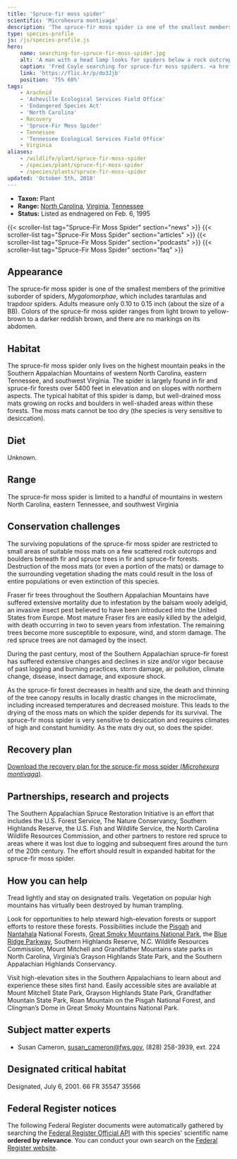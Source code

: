 ```yaml
---
title: 'Spruce-fir moss spider'
scientific: 'Microhexura montivaga'
description: 'The spruce-fir moss spider is one of the smallest members of the primitive suborder of spiders, Mygalomorphae, which includes tarantulas and trapdoor spiders.'
type: species-profile
js: /js/species-profile.js
hero:
    name: searching-for-spruce-fir-moss-spider.jpg
    alt: 'A man with a head lamp looks for spiders below a rock outcrop.'
    caption: 'Fred Coyle searching for spruce-fir moss spiders. <a href="https://flic.kr/p/do3Jjb">Photo</a> by Gary Peeples, USFWS.'
    link: 'https://flic.kr/p/do3Jjb'
    position: '75% 60%'
tags:
    - Arachnid
    - 'Asheville Ecological Services Field Office'
    - 'Endangered Species Act'
    - 'North Carolina'
    - Recovery
    - 'Spruce-Fir Moss Spider'
    - Tennessee
    - 'Tennessee Ecological Services Field Office'
    - Virginia
aliases:
    - /wildlife/plant/spruce-fir-moss-spider
    - /species/plant/spruce-fir-moss-spider
    - /species/plants/spruce-fir-moss-spider
updated: 'October 5th, 2018'
---
```


- **Taxon:** Plant
- **Range:** [North Carolina](/north-carolina), [Virginia](/virginia), [Tennessee](/tennessee)
- **Status:** Listed as endnagered on Feb. 6, 1995

{{< scroller-list tag="Spruce-Fir Moss Spider" section="news" >}}
{{< scroller-list tag="Spruce-Fir Moss Spider" section="articles" >}}
{{< scroller-list tag="Spruce-Fir Moss Spider" section="podcasts" >}}
{{< scroller-list tag="Spruce-Fir Moss Spider" section="faq" >}}

## Appearance

The spruce-fir moss spider is one of the smallest members of the primitive suborder of spiders, *Mygalomorphae*, which includes tarantulas and trapdoor spiders.  Adults measure only 0.10 to 0.15 inch (about the size of a BB). Colors of the spruce-fir moss spider ranges from light brown to yellow-brown to a darker reddish brown, and there are no markings on its abdomen.

## Habitat

The spruce-fir moss spider only lives on the highest mountain peaks in the Southern Appalachian Mountains of western North Carolina, eastern Tennessee, and southwest Virginia. The spider is largely found in fir and spruce-fir forests over 5400 feet in elevation and on slopes with northern aspects. The typical habitat of this spider is damp, but well-drained moss mats growing on rocks and boulders in well-shaded areas within these forests. The moss mats cannot be too dry (the species is very sensitive to desiccation).

## Diet

Unknown.

## Range

The spruce-fir moss spider is limited to a handful of mountains in western North Carolina, eastern Tennessee, and southwest Virginia

## Conservation challenges

The surviving populations of the spruce-fir moss spider are restricted to small areas of suitable moss mats on a few scattered rock outcrops and boulders beneath fir and spruce trees in fir and spruce-fir forests. Destruction of the moss mats (or even a portion of the mats) or damage to the surrounding vegetation shading the mats could result in the loss of entire populations or even extinction of this species.

Fraser fir trees throughout the Southern Appalachian Mountains have suffered extensive mortality due to infestation by the balsam wooly adelgid, an invasive insect pest believed to have been introduced into the United States from Europe. Most mature Fraser firs are easily killed by the adelgid, with death occurring  in two to seven years from infestation. The remaining trees become more susceptible to exposure, wind, and storm damage. The red spruce trees are not damaged by the insect.

During the past century, most of the Southern Appalachian spruce-fir forest has suffered extensive changes and declines in size and/or vigor because of past logging and burning practices, storm damage, air pollution, climate change, disease, insect damage, and exposure shock.

As the spruce-fir forest decreases in health and size, the death and thinning of the tree canopy results in locally drastic changes in the microclimate, including increased temperatures and decreased moisture. This leads to the drying of the moss mats on which the spider depends for its survival. The spruce-fir moss spider is very sensitive to desiccation and requires climates of high and constant humidity. As the mats dry out, so does the spider.

## Recovery plan

[Download the recovery plan for the spruce-fir moss spider (*Microhexura montivaga*)](https://ecos.fws.gov/docs/recovery_plan/980911b.pdf).

## Partnerships, research and projects

The Southern Appalachian Spruce Restoration Initiative is an effort that includes the U.S. Forest Service, The Nature Conservancy, Southern Highlands Reserve, the U.S. Fish and Wildlife Service, the North Carolina Wildlife Resources Commission, and other partners to restore red spruce to areas where it was lost due to logging and subsequent fires around the turn of the 20th century. The effort should result in expanded habitat for the spruce-fir moss spider.

## How you can help

Tread lightly and stay on designated trails. Vegetation on popular high mountains has virtually been destroyed by human trampling.

Look for opportunities to help steward high-elevation forests or support efforts to restore these forests. Possibilities include the [Pisgah](http://www.fs.usda.gov/recarea/nfsnc/recarea/?recid=48114) and [Nantahala](http://www.fs.usda.gov/recarea/nfsnc/recreation/horseriding-camping/recarea/?recid=48634&actid=30) National Forests, [Great Smoky Mountains National Park](http://www.nps.gov/grsm/), the [Blue Ridge Parkway](http://www.nps.gov/blri/), Southern Highlands Reserve, N.C. Wildlife Resources Commission, Mount Mitchell and Grandfather Mountains state parks in North Carolina, Virginia’s Grayson Highlands State Park, and the Southern Appalachian Highlands Conservancy.

Visit high-elevation sites in the Southern Appalachians to learn about and experience these sites first hand. Easily accessible sites are available at Mount Mitchell State Park, Grayson Highlands State Park, Grandfather Mountain State Park, Roan Mountain on the Pisgah National Forest, and Clingman’s Dome in Great Smoky Mountains National Park.

## Subject matter experts

- Susan Cameron, [susan_cameron@fws.gov](mailto:susan_cameron@fws.gov),  (828) 258-3939, ext. 224

## Designated critical habitat

Designated, July 6, 2001. 66 FR 35547 35566

## Federal Register notices

The following Federal Register documents were automatically gathered by searching the [Federal Register Official API](https://www.federalregister.gov/blog/learn/developers) with this species' scientific name **ordered by relevance**. You can conduct your own search on the [Federal Register website](https://www.federalregister.gov/articles/search).